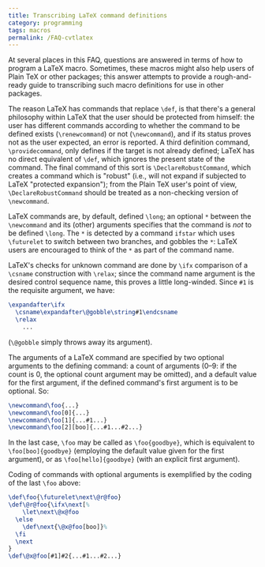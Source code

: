 ```yaml
---
title: Transcribing LaTeX command definitions
category: programming
tags: macros
permalink: /FAQ-cvtlatex
---
```


At several places in this FAQ, questions are answered in terms
of how to program a LaTeX macro.  Sometimes, these macros might
also help users of Plain TeX or other packages; this answer
attempts to provide a rough-and-ready guide to transcribing such macro
definitions for use in other packages.

The reason LaTeX has commands that replace `\def`, is that
there's a general philosophy within LaTeX that the user should be
protected from himself: the user has different commands according to
whether the command to be defined exists (`\renewcommand`) or not
(`\newcommand`), and if its status proves not as the user expected,
an error is reported.  A third definition command,
`\providecommand`, only defines if the target is not already
defined; LaTeX has no direct equivalent of `\def`, which ignores
the present state of the command.  The final command of this sort is
`\DeclareRobustCommand`, which creates a command which is "robust"
(i.e., will not expand if subjected to LaTeX "protected expansion");
from the Plain TeX user's point of view,
`\DeclareRobustCommand` should be treated as a non-checking version
of `\newcommand`.

LaTeX commands are, by default, defined `\long`; an optional `*`
between the `\newcommand` and its (other) arguments specifies that
the command is _not_ to be defined `\long`.  The `*` is
detected by a command `ifstar` which uses `\futurelet` to switch
between two branches, and gobbles the `*`: LaTeX users are
encouraged to think of the `*` as part of the command name.

LaTeX's checks for unknown command are done by `\ifx` comparison
of a `\csname` construction with `\relax`; since the command name
argument is the desired control sequence name, this proves a little
long-winded.  Since `#1` is the requisite argument, we have:
```latex
\expandafter\ifx
  \csname\expandafter\@gobble\string#1\endcsname
  \relax
    ...
```
(`\@gobble` simply throws away its argument).

The arguments of a LaTeX command are specified by two optional
arguments to the defining command: a count of arguments (0&ndash;9: if the
count is 0, the optional count argument may be omitted), and a default
value for the first argument, if the defined command's first argument
is to be optional.  So:
```latex
\newcommand\foo{...}
\newcommand\foo[0]{...}
\newcommand\foo[1]{...#1...}
\newcommand\foo[2][boo]{...#1...#2...}
```
In the last case, `\foo` may be called as `\foo{goodbye}`,
which is equivalent to `\foo[boo]{goodbye}` (employing the
default value given for the first argument), or as
`\foo[hello]{goodbye}` (with an explicit first argument).

Coding of commands with optional arguments is exemplified by the
coding of the last `\foo` above:
<!-- {% raw %} -->
```latex
\def\foo{\futurelet\next\@r@foo}
\def\@r@foo{\ifx\next[%
    \let\next\@x@foo
  \else
    \def\next{\@x@foo[boo]}%
  \fi
  \next
}
\def\@x@foo[#1]#2{...#1...#2...}
```
<!-- {% endraw %} -->

